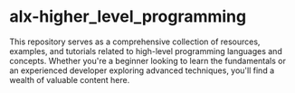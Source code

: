 # alx-higher_level_programming
This repository serves as a comprehensive collection of resources, examples, and tutorials related to high-level programming languages and concepts. Whether you're a beginner looking to learn the fundamentals or an experienced developer exploring advanced techniques, you'll find a wealth of valuable content here.
